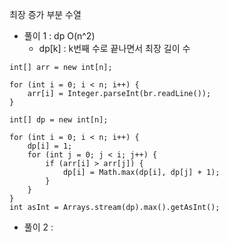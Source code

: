 최장 증가 부분 수열

- 풀이 1 : dp O(n^2)
	-  dp[k] : k번째 수로 끝나면서 최장 길이 수

```
int[] arr = new int[n];  
  
for (int i = 0; i < n; i++) {  
    arr[i] = Integer.parseInt(br.readLine());  
}  
  
int[] dp = new int[n];  
  
for (int i = 0; i < n; i++) {  
    dp[i] = 1;  
    for (int j = 0; j < i; j++) {  
        if (arr[i] > arr[j]) {  
            dp[i] = Math.max(dp[i], dp[j] + 1);  
        }  
    }  
}  
int asInt = Arrays.stream(dp).max().getAsInt();
```

- 풀이 2 :